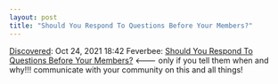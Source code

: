```yaml
---
layout: post
title: "Should You Respond To Questions Before Your Members?"
---
```

[Discovered](http://rolandtanglao.com/2020/07/29/p1-blogthis-checkvist-list-links-to-blog/): Oct 24, 2021 18:42 Feverbee: [Should You Respond To Questions Before Your Members?](https://www.feverbee.com/respond-first/)  <--- only if you tell them when and why!!! communicate with your community on this and all things!
